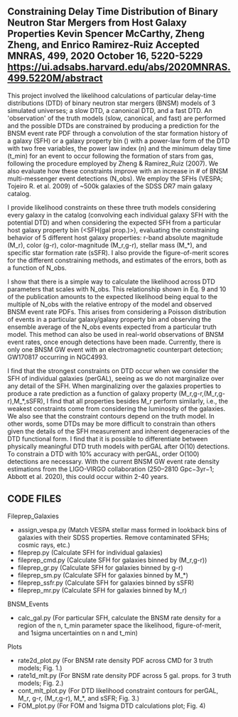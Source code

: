 Constraining Delay Time Distribution of Binary Neutron Star Mergers from Host Galaxy Properties 
Kevin Spencer McCarthy, Zheng Zheng, and Enrico Ramirez-Ruiz
Accepted MNRAS, 499, 2020 October 16, 5220-5229
https://ui.adsabs.harvard.edu/abs/2020MNRAS.499.5220M/abstract
----------------------------------------------------------------------------

This project involved the likelihood calculations of particular delay-time distributions (DTD) of binary neutron star mergers (BNSM) models of 3 simulated universes; a slow DTD, a canonical DTD, and a fast DTD. An 'observation' of the truth models (slow, canonical, and fast) are performed and the possible DTDs are constrained by producing a prediction for the BNSM event rate PDF through a convolution of the star formation history of a galaxy (SFH) or a galaxy property bin (<SFH>) with a power-law form of the DTD with two free variables, the power law index (n) and the minimum delay time (t_min) for an event to occur following the formation of stars from gas, following the procedure employed by Zheng & Ramirez_Ruiz (2007). We also evaluate how these constraints improve with an increase in # of BNSM multi-messenger event detections (N_obs). We employ the SFHs (VESPA; Tojeiro R. et al. 2009) of ~500k galaxies of the SDSS DR7 main galaxy catalog. 
 
I provide likelihood constraints on these three truth models considering every galaxy in the catalog (convolving each individual galaxy SFH with the potential DTD) and when considering the expected SFH from a particular host galaxy property bin (<SFH(gal prop.)>), evaluating the constraining behavior of 5 different host galaxy properties: r-band absolute magnitude (M_r), color (g-r), color-magnitude (M_r,g-r), stellar mass (M_*), and specific star formation rate (sSFR). I also provide the figure-of-merit scores for the different constraining methods, and estimates of the errors, both as a function of N_obs.

I show that there is a simple way to calculate the likelihood across DTD parameters that scales with N_obs. This relationship shown in Eq. 9 and 10 of the publication amounts to the expected likelihood being equal to the multiple of N_obs with the relative entropy of the model and observed BNSM event rate PDFs. This arises from considering a Poisson distribution of events in a particular galaxy/galaxy property bin and observing the ensemble average of the N_obs events expected from a particular truth model. This method can also be used in real-world observations of BNSM event rates, once enough detections have been made. Currently, there is only one BNSM GW event with an electromagnetic counterpart detection; GW170817 occurring in NGC4993.

I find that the strongest constraints on DTD occur when we consider the SFH of individual galaxies (perGAL), seeing as we do not marginalize over any detail of the SFH. When marginalizing over the galaxies properties to produce a rate prediction as a function of galaxy property (M_r,g-r,(M_r,g-r),M_*,sSFR), I find that all properties besides M_r perform similarly, i.e., the weakest constraints come from considering the luminosity of the galaxies. We also see that the constraint contours depend on the truth model. In other words, some DTDs may be more difficult to constrain than others given the details of the SFH measurement and inherent degeneracies of the DTD functional form. I find that it is possible to differentiate between physically meaningful DTD truth models with perGAL after O(10) detections. To constrain a DTD with 10% accuracy with perGAL, order O(100) detections are necessary. With the current BNSM GW event rate density estimations from the LIGO-VIRGO collaboration (250–2810 Gpc−3yr−1; Abbott et al. 2020), this could occur within 2-40 years.



CODE FILES
-----------------------------------------------------------
Fileprep_Galaxies
- assign_vespa.py (Match VESPA stellar mass formed in lookback bins of galaxies with their SDSS properties. Remove contaminated SFHs; cosmic rays, etc.)
- fileprep.py (Calculate SFH for individual galaxies)
- fileprep_cmd.py (Calculate SFH for galaxies binned by (M_r,g-r))
- fileprep_gr.py (Calculate SFH for galaxies binned by g-r)
- fileprep_sm.py (Calculate SFH for galaxies binned by M_*)
- fileprep_ssfr.py (Calculate SFH for galaxies binned by sSFR)
- fileprep_mr.py (Calculate SFH for galaxies binned by M_r)

BNSM_Events
- calc_gal.py (For particular SFH, calculate the BNSM rate density for a region of the n, t_min parameter space the likelihood, figure-of-merit, and 1sigma uncertainties on n and t_min)

Plots
- rate2d_plot.py (For BNSM rate density PDF across CMD for 3 truth models; Fig. 1.)
- rate1d_mlt.py (For BNSM rate density PDF across 5 gal. props. for 3 truth models; Fig. 2.)
- cont_mlt_plot.py (For DTD likelihood constraint contours for perGAL, M_r, g-r, (M_r,g-r), M_*, and sSFR; Fig. 3.)
- FOM_plot.py (For FOM and 1sigma DTD calculations plot; Fig. 4)
 


